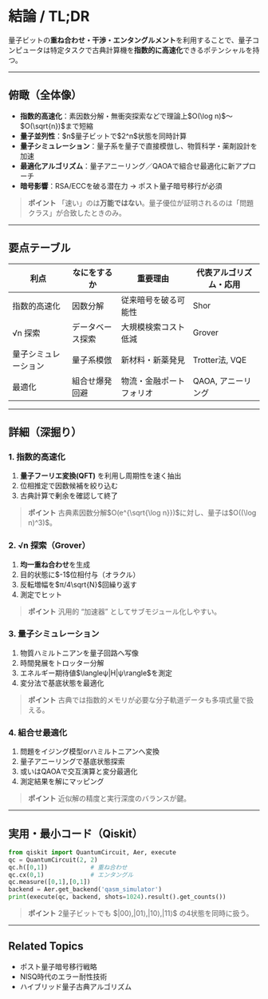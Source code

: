# 結論 / TL;DR

量子ビットの**重ね合わせ・干渉・エンタングルメント**を利用することで、量子コンピュータは特定タスクで古典計算機を**指数的に高速化**できるポテンシャルを持つ。

---

## 俯瞰（全体像）

* **指数的高速化**：素因数分解・無衝突探索などで理論上\$O(\log n)\$〜\$O(\sqrt{n})\$まで短縮
* **量子並列性**：\$n\$量子ビットで\$2^n\$状態を同時計算
* **量子シミュレーション**：量子系を量子で直接模倣し、物質科学・薬剤設計を加速
* **最適化アルゴリズム**：量子アニーリング／QAOAで組合せ最適化に新アプローチ
* **暗号影響**：RSA/ECCを破る潜在力 → ポスト量子暗号移行が必須

> **ポイント**
> 「速い」のは**万能ではない**。量子優位が証明されるのは「問題クラス」が合致したときのみ。

---

## 要点テーブル

| 利点         | なにをするか   | 重要理由         | 代表アルゴリズム・応用   |
| ---------- | -------- | ------------ | ------------- |
| 指数的高速化     | 因数分解     | 従来暗号を破る可能性   | Shor          |
| √n 探索      | データベース探索 | 大規模検索コスト低減   | Grover        |
| 量子シミュレーション | 量子系模倣    | 新材料・新薬発見     | Trotter法, VQE |
| 最適化        | 組合せ爆発回避  | 物流・金融ポートフォリオ | QAOA, アニーリング  |

---

## 詳細（深掘り）

### 1. 指数的高速化

1. **量子フーリエ変換(QFT)** を利用し周期性を速く抽出
2. 位相推定で因数候補を絞り込む
3. 古典計算で剰余を確認して終了

> **ポイント**
> 古典素因数分解\$O(e^{\sqrt{\log n}})\$に対し、量子は\$O((\log n)^3)\$。

### 2. √n 探索（Grover）

1. **均一重ね合わせ**を生成
2. 目的状態に\$-1\$位相付与（オラクル）
3. 反転増幅を\$π/4\sqrt{N}\$回繰り返す
4. 測定でヒット

> **ポイント**
> 汎用的 “加速器” としてサブモジュール化しやすい。

### 3. 量子シミュレーション

1. 物質ハミルトニアンを量子回路へ写像
2. 時間発展をトロッター分解
3. エネルギー期待値\$\langleψ|H|ψ\rangle\$を測定
4. 変分法で基底状態を最適化

> **ポイント**
> 古典では指数的メモリが必要な分子軌道データも多項式量で扱える。

### 4. 組合せ最適化

1. 問題をイジング模型orハミルトニアンへ変換
2. 量子アニーリングで基底状態探索
3. 或いはQAOAで交互演算と変分最適化
4. 測定結果を解にマッピング

> **ポイント**
> 近似解の精度と実行深度のバランスが鍵。

---

## 実用・最小コード（Qiskit）

```python
from qiskit import QuantumCircuit, Aer, execute
qc = QuantumCircuit(2, 2)
qc.h([0,1])            # 重ね合わせ
qc.cx(0,1)             # エンタングル
qc.measure([0,1],[0,1])
backend = Aer.get_backend('qasm_simulator')
print(execute(qc, backend, shots=1024).result().get_counts())
```

> **ポイント**
> 2量子ビットでも \$|00⟩,|01⟩,|10⟩,|11⟩\$ の4状態を同時に扱う。

---

## Related Topics

* ポスト量子暗号移行戦略
* NISQ時代のエラー耐性技術
* ハイブリッド量子古典アルゴリズム
